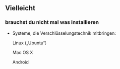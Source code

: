 ## Vielleicht
### brauchst du nicht mal was installieren

* Systeme, die Verschlüsselungstechnik mitbringen:

    Linux („Ubuntu“)

    Mac OS X

    Android


